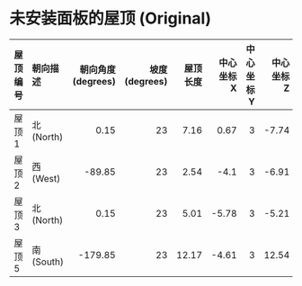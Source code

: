 # 未安装面板的屋顶 (Original)

| 屋顶编号   | 朝向描述      |   朝向角度 (degrees) |   坡度 (degrees) |   屋顶长度 |   中心坐标 X |   中心坐标 Y |   中心坐标 Z |
|:-------|:----------|-----------------:|---------------:|-------:|---------:|---------:|---------:|
| 屋顶 1   | 北 (North) |             0.15 |             23 |   7.16 |     0.67 |        3 |    -7.74 |
| 屋顶 2   | 西 (West)  |           -89.85 |             23 |   2.54 |    -4.1  |        3 |    -6.91 |
| 屋顶 3   | 北 (North) |             0.15 |             23 |   5.01 |    -5.78 |        3 |    -5.21 |
| 屋顶 5   | 南 (South) |          -179.85 |             23 |  12.17 |    -4.61 |        3 |    12.54 |